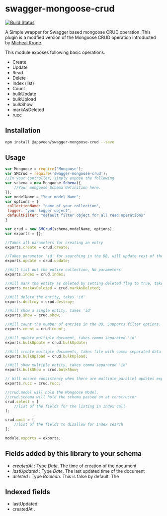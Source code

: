 # swagger-mongoose-crud
[![Build Status](https://travis-ci.org/appveen/swagger-mongoose-crud.svg?branch=master)](https://travis-ci.org/appveen/swagger-mongoose-crud)

A Simple wrapper for Swagger based mongoose CRUD operation. This plugin is a modfied version of the Mongoose CRUD operation introducted by [Micheal Krone](https://github.com/michaelkrone).

This module exposes following basic operations.
* Create
* Update
* Read
* Delete
* Index (list)
* Count
* bulkUpdate
* bulkUpload
* bulkShow
* markAsDeleted
* rucc

## Installation
``` sh
npm install @appveen/swagger-mongoose-crud --save
```

## Usage 
```javascript
var Mongoose = require('Mongoose');
var SMCrud = require('swagger-mongoose-crud');
//In your controller, simply expose the following
var schema = new Mongoose.Schema({ 
    //Your mongoose Schema definition here.
});
var modelName = "Your model Name";
var options = {
 collectionName: "name of your collection",
 logger: "your logger object",
 defaultFilter: "default filter object for all read operations"
}

var crud = new SMCrud(schema,modelName, options);
var exports = {};

//Takes all parameters for creating an entry
exports.create = crud.create; 

//Takes parameter 'id' for searching in the DB, will update rest of the parameters.
exports.update = crud.update;

//Will list out the entire collection, No parameters
exports.index = crud.index;

//Will mark the entity as deleted by setting deleted flag to true, takes 'id'
exports.markAsDeleted = crud.markAsDeleted;

//Will delete the entity, takes 'id'
exports.destroy = crud.destroy;

//Will show a single entity, takes 'id'
exports.show = crud.show;

//Will count the number of entries in the DB, Supports filter options.
exports.count = crud.count;

//Will update multiple document, takes comma separated 'id'
exports.bulkUpdate = crud.bulkUpdate;

//Will create multiple documents, takes file with comma separated data
exports.bulkUpload = crud.bulkUpload;

//Will show multiple entity, takes comma separated 'id'
exports.bulkShow = crud.bulkShow;

// Will ensure consistency when there are multiple parallel updates expected on the same document. This module is partially incomplete.
exports.rucc = crud.rucc; 

//crud.model will hold the Mongoose Model.
//crud.schema will hold the schema passed on at constructor
crud.select = [ 
    //list of the fields for the listing in Index call
];

crud.omit = [
    //list of the fields to disallow for Index search
];

module.exports = exports;
```

## Fields added by this library to your schema

* _createdAt_ : Type _Date_. The time of creation of the document
* _lastUpdated_ : Type _Date_. The last updated time of the document
* _deleted_ : Type _Boolean_. This is false by default. The 

## Indexed fields

* lastUpdated
* createdAt
.
